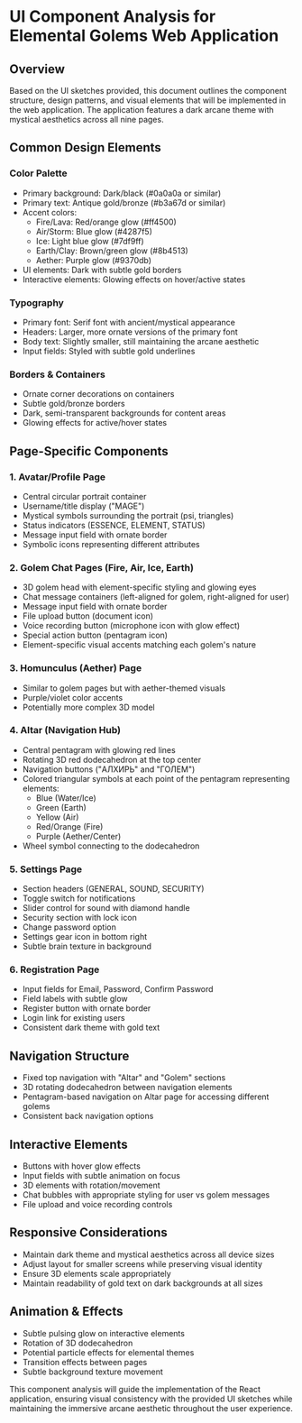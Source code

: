 # UI Component Analysis for Elemental Golems Web Application

## Overview
Based on the UI sketches provided, this document outlines the component structure, design patterns, and visual elements that will be implemented in the web application. The application features a dark arcane theme with mystical aesthetics across all nine pages.

## Common Design Elements

### Color Palette
- Primary background: Dark/black (#0a0a0a or similar)
- Primary text: Antique gold/bronze (#b3a67d or similar)
- Accent colors:
  - Fire/Lava: Red/orange glow (#ff4500)
  - Air/Storm: Blue glow (#4287f5)
  - Ice: Light blue glow (#7df9ff)
  - Earth/Clay: Brown/green glow (#8b4513)
  - Aether: Purple glow (#9370db)
- UI elements: Dark with subtle gold borders
- Interactive elements: Glowing effects on hover/active states

### Typography
- Primary font: Serif font with ancient/mystical appearance
- Headers: Larger, more ornate versions of the primary font
- Body text: Slightly smaller, still maintaining the arcane aesthetic
- Input fields: Styled with subtle gold underlines

### Borders & Containers
- Ornate corner decorations on containers
- Subtle gold/bronze borders
- Dark, semi-transparent backgrounds for content areas
- Glowing effects for active/hover states

## Page-Specific Components

### 1. Avatar/Profile Page
- Central circular portrait container
- Username/title display ("MAGE")
- Mystical symbols surrounding the portrait (psi, triangles)
- Status indicators (ESSENCE, ELEMENT, STATUS)
- Message input field with ornate border
- Symbolic icons representing different attributes

### 2. Golem Chat Pages (Fire, Air, Ice, Earth)
- 3D golem head with element-specific styling and glowing eyes
- Chat message containers (left-aligned for golem, right-aligned for user)
- Message input field with ornate border
- File upload button (document icon)
- Voice recording button (microphone icon with glow effect)
- Special action button (pentagram icon)
- Element-specific visual accents matching each golem's nature

### 3. Homunculus (Aether) Page
- Similar to golem pages but with aether-themed visuals
- Purple/violet color accents
- Potentially more complex 3D model

### 4. Altar (Navigation Hub)
- Central pentagram with glowing red lines
- Rotating 3D red dodecahedron at the top center
- Navigation buttons ("АЛХИРЬ" and "ГОЛЕМ")
- Colored triangular symbols at each point of the pentagram representing elements:
  - Blue (Water/Ice)
  - Green (Earth)
  - Yellow (Air)
  - Red/Orange (Fire)
  - Purple (Aether/Center)
- Wheel symbol connecting to the dodecahedron

### 5. Settings Page
- Section headers (GENERAL, SOUND, SECURITY)
- Toggle switch for notifications
- Slider control for sound with diamond handle
- Security section with lock icon
- Change password option
- Settings gear icon in bottom right
- Subtle brain texture in background

### 6. Registration Page
- Input fields for Email, Password, Confirm Password
- Field labels with subtle glow
- Register button with ornate border
- Login link for existing users
- Consistent dark theme with gold text

## Navigation Structure
- Fixed top navigation with "Altar" and "Golem" sections
- 3D rotating dodecahedron between navigation elements
- Pentagram-based navigation on Altar page for accessing different golems
- Consistent back navigation options

## Interactive Elements
- Buttons with hover glow effects
- Input fields with subtle animation on focus
- 3D elements with rotation/movement
- Chat bubbles with appropriate styling for user vs golem messages
- File upload and voice recording controls

## Responsive Considerations
- Maintain dark theme and mystical aesthetics across all device sizes
- Adjust layout for smaller screens while preserving visual identity
- Ensure 3D elements scale appropriately
- Maintain readability of gold text on dark backgrounds at all sizes

## Animation & Effects
- Subtle pulsing glow on interactive elements
- Rotation of 3D dodecahedron
- Potential particle effects for elemental themes
- Transition effects between pages
- Subtle background texture movement

This component analysis will guide the implementation of the React application, ensuring visual consistency with the provided UI sketches while maintaining the immersive arcane aesthetic throughout the user experience.

